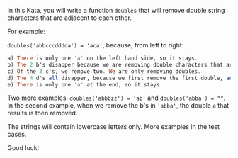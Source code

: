 In this Kata, you will write a function `doubles` that will remove double string characters that are adjacent to each other.

For example:

`doubles('abbcccdddda') = 'aca'`, because, from left to right:
```Haskell
a) There is only one 'a' on the left hand side, so it stays.
b) The 2 b's disapper because we are removing double characters that are adjacent. 
c) Of the 3 c's, we remove two. We are only removing doubles. 
d) The 4 d's all disapper, because we first remove the first double, and again we remove the second double.
e) There is only one 'a' at the end, so it stays.
```

Two more examples: `doubles('abbbzz') = 'ab'` and `doubles('abba') = ""`. In the second example, when we remove the b's in `'abba'`, the double `a` that results is then removed.

The strings will contain lowercase letters only. More examples in the test cases. 

Good luck!
 